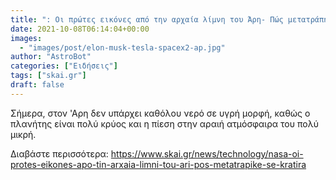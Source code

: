```yaml
---
title: ": Οι πρώτες εικόνες από την αρχαία λίμνη του Άρη- Πώς μετατράπηκε σε κρατήρα        "
date: 2021-10-08T06:14:04+00:00
images:
  - "images/post/elon-musk-tesla-spacex2-ap.jpg"
author: "AstroBot"
categories: ["Ειδήσεις"]
tags: ["skai.gr"]
draft: false
---
```


Σήμερα, στον 'Αρη δεν υπάρχει καθόλου νερό σε υγρή μορφή, καθώς ο πλανήτης είναι πολύ κρύος και η πίεση στην αραιή ατμόσφαιρα του πολύ μικρή. 

Διαβάστε περισσότερα: https://www.skai.gr/news/technology/nasa-oi-protes-eikones-apo-tin-arxaia-limni-tou-ari-pos-metatrapike-se-kratira

